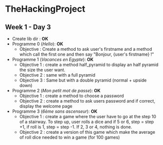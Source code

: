 TheHackingProject
=================

Week 1 - Day 3
---------------

* Create lib dir : __OK__
* Programme 0 (_Hello_): __OK__
	* Objective : Create a method to ask user's firstname and a method which call the first one and then say "Bonjour, {user's firstname} !"
* Programme 1 (_Vacances en Egypte_): __OK__
	* Objective 1 : create a method half_pyramid to display an half pyramid the size the user want.
	* Objective 2 : same with a full pyramid
	* Objective 3 : Same but with a double pyramid (normal + upside down)
* Programme 2 (_Mon petit mot de passe_): __OK__
	* Objective 1 : create a method to choose a password
	* Objective 2 : create a method to ask users password and if correct, display the welcome page
* Programme 3 (_6ème sans ascenseur_): __OK__
	* Objective 1 : create a game where the user have to go at the step 10 of a stairway. To step up, user rolls a dice and if 5 or 6, step = step +1, if roll is 1, step = step -1. If 2, 3 or 4, nothing is done. 
	* Objective 2 : create a version of this game which make the average of roll dice needed to win a game (for 100 games)
